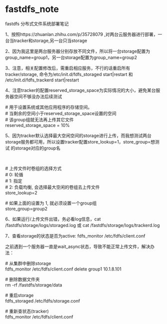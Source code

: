 # fastdfs_note
fastdfs 分布式文件系统部署笔记

1、按照https://zhuanlan.zhihu.com/p/35728079 ,对两台云服务器进行部署，一台当tracker和storage,另一台只当storage

2、因为我这里是两台服务器分别存放不同文件，所以将一台storage配置为group_name=group1，另一台storage配置为group_name=group2

3、注意，相关配置修改后，需重启相应服务，不行的话重启所有tracker/storage, 命令为/etc/init.d/fdfs_storaged start|restart
  和 /etc/init.d/fdfs_trackerd start|restart
  
4、注意tracker的配置reserved_storage_space为实际情况的大小，避免某台服务器空间不够没办法后续测试

\# 用于设置系统或其他应用程序的存储空间。<br>
\# 当剩余的空间小于reserved_storage_space设置的空间<br>
\# 该group组就无法再上传其它文件<br>
reserved_storage_space = 10%


5、因为tracker默认选择最大空闲空间的storage进行上传，而我想测试两台storage服务都可用，所以设置tracker配置store_lookup=1，store_group=想测试
的storage对应的group名

<br>

\# 上传文件时卷组的选择方式<br>
\# 0: 轮循<br>
\# 1: 指定<br>
\# 2: 负载均衡, 会选择最大空闲的卷组去上传文件<br>
store_lookup=2<br>
 
\# 如果上面的设置为 1, 就必须设置一个group组<br>
store_group=group2<br>

6、如果运行/上传文件出错，务必看log信息，cat /fastdfs/storage/logs/storaged.log 或 cat /fastdfs/storage/logs/trackerd.log

7、查看storage的状态是否为active:    fdfs_monitor /etc/fdfs/client.conf

之前遇到一个服务器一直是wait_async状态，导致不能正常上传文件，解决办法：


\# 从集群中删除storage<br>
fdfs_monitor /etc/fdfs/client.conf delete group1 10.1.8.101<br>
 
\# 删除数据文件夹<br>
rm -rf /fastdfs/storage/data<br>
 
\# 重启storage<br>
fdfs_storaged /etc/fdfs/storage.conf<br>
 
\# 重新查状态(tracker)<br>
fdfs_monitor /etc/fdfs/client.conf<br>

